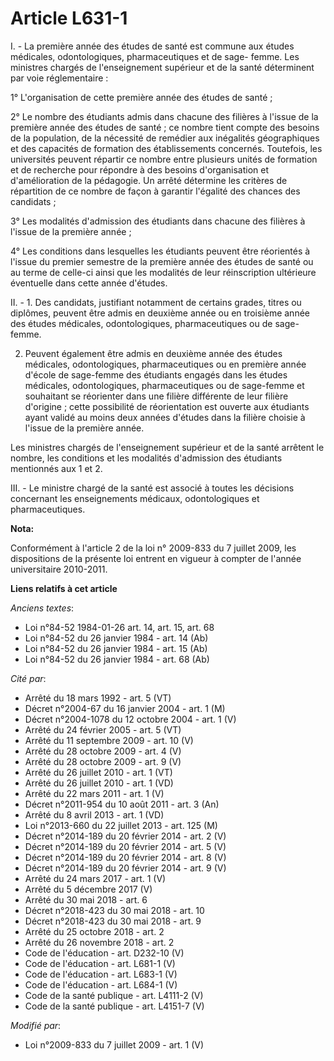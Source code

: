 # Article L631-1

I. - La première année des études de santé est commune aux études médicales, odontologiques, pharmaceutiques et de sage-
femme. Les ministres chargés de l'enseignement supérieur et de la santé déterminent par voie réglementaire : 

1° L'organisation de cette première année des études de santé ; 

2° Le nombre des étudiants admis dans chacune des filières à l'issue de la première année des études de santé ; ce nombre
tient compte des besoins de la population, de la nécessité de remédier aux inégalités géographiques et des capacités de
formation des établissements concernés. Toutefois, les universités peuvent répartir ce nombre entre plusieurs unités de
formation et de recherche pour répondre à des besoins d'organisation et d'amélioration de la pédagogie. Un arrêté détermine
les critères de répartition de ce nombre de façon à garantir l'égalité des chances des candidats ; 

3° Les modalités d'admission des étudiants dans chacune des filières à l'issue de la première année ; 

4° Les conditions dans lesquelles les étudiants peuvent être réorientés à l'issue du premier semestre de la première année
des études de santé ou au terme de celle-ci ainsi que les modalités de leur réinscription ultérieure éventuelle dans cette
année d'études. 

II. - 1. Des candidats, justifiant notamment de certains grades, titres ou diplômes, peuvent être admis en deuxième année ou
en troisième année des études médicales, odontologiques, pharmaceutiques ou de sage-femme. 

2. Peuvent également être admis en deuxième année des études médicales, odontologiques, pharmaceutiques ou en première année
d'école de sage-femme des étudiants engagés dans les études médicales, odontologiques, pharmaceutiques ou de sage-femme et
souhaitant se réorienter dans une filière différente de leur filière d'origine ; cette possibilité de réorientation est
ouverte aux étudiants ayant validé au moins deux années d'études dans la filière choisie à l'issue de la première année. 

Les ministres chargés de l'enseignement supérieur et de la santé arrêtent le nombre, les conditions et les modalités
d'admission des étudiants mentionnés aux 1 et 2. 

III. - Le ministre chargé de la santé est associé à toutes les décisions concernant les enseignements médicaux,
odontologiques et pharmaceutiques.

**Nota:**

Conformément à l'article 2 de la loi n° 2009-833 du 7 juillet 2009, les dispositions de la présente loi entrent en vigueur à
compter de l'année universitaire 2010-2011.

**Liens relatifs à cet article**

_Anciens textes_:

  - Loi n°84-52 1984-01-26 art. 14, art. 15, art. 68
  - Loi n°84-52 du 26 janvier 1984 - art. 14 (Ab)
  - Loi n°84-52 du 26 janvier 1984 - art. 15 (Ab)
  - Loi n°84-52 du 26 janvier 1984 - art. 68 (Ab)

_Cité par_:

  - Arrêté du 18 mars 1992 - art. 5 (VT)
  - Décret n°2004-67 du 16 janvier 2004 - art. 1 (M)
  - Décret n°2004-1078 du 12 octobre 2004 - art. 1 (V)
  - Arrêté du 24 février 2005 - art. 5 (VT)
  - Arrêté du 11 septembre 2009 - art. 10 (V)
  - Arrêté du 28 octobre 2009 - art. 4 (V)
  - Arrêté du 28 octobre 2009 - art. 9 (V)
  - Arrêté du 26 juillet 2010 - art. 1 (VT)
  - Arrêté du 26 juillet 2010 - art. 1 (VD)
  - Arrêté du 22 mars 2011 - art. 1 (V)
  - Décret n°2011-954 du 10 août 2011 - art. 3 (An)
  - Arrêté du 8 avril 2013 - art. 1 (VD)
  - Loi n°2013-660 du 22 juillet 2013 - art. 125 (M)
  - Décret n°2014-189 du 20 février 2014 - art. 2 (V)
  - Décret n°2014-189 du 20 février 2014 - art. 5 (V)
  - Décret n°2014-189 du 20 février 2014 - art. 8 (V)
  - Décret n°2014-189 du 20 février 2014 - art. 9 (V)
  - Arrêté du 24 mars 2017 - art. 1 (V)
  - Arrêté du 5 décembre 2017 (V)
  - Arrêté du 30 mai 2018 - art. 6
  - Décret n°2018-423 du 30 mai 2018 - art. 10
  - Décret n°2018-423 du 30 mai 2018 - art. 9
  - Arrêté du 25 octobre 2018 - art. 2
  - Arrêté du 26 novembre 2018 - art. 2
  - Code de l'éducation - art. D232-10 (V)
  - Code de l'éducation - art. L681-1 (V)
  - Code de l'éducation - art. L683-1 (V)
  - Code de l'éducation - art. L684-1 (V)
  - Code de la santé publique - art. L4111-2 (V)
  - Code de la santé publique - art. L4151-7 (V)

_Modifié par_:

  - Loi n°2009-833 du 7 juillet 2009 - art. 1 (V)
